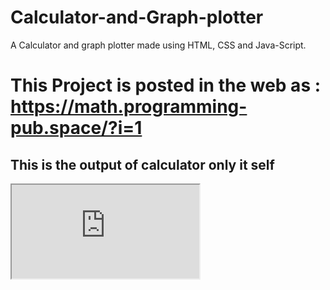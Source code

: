 # Calculator-and-Graph-plotter
A Calculator and graph plotter made using HTML, CSS and Java-Script.

# This Project is posted in the web as : https://math.programming-pub.space/?i=1

<h2>This is the output of calculator only it self</h2>
<iframe src= "https://math.programming-pub.space/cal.html" ></iframe>
